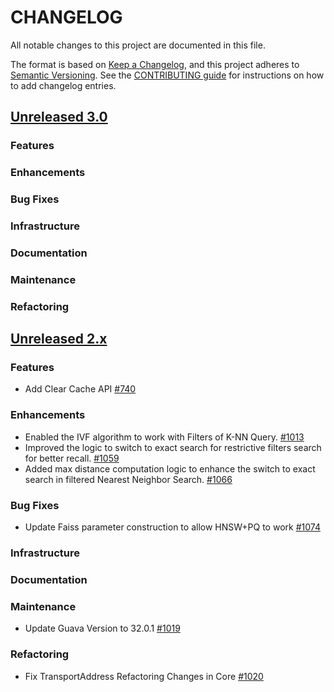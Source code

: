 # CHANGELOG
All notable changes to this project are documented in this file.

The format is based on [Keep a Changelog](https://keepachangelog.com/en/1.0.0/), and this project adheres to [Semantic Versioning](https://semver.org/spec/v2.0.0.html). See the [CONTRIBUTING guide](./CONTRIBUTING.md#Changelog) for instructions on how to add changelog entries.

## [Unreleased 3.0](https://github.com/opensearch-project/k-NN/compare/2.x...HEAD)
### Features
### Enhancements
### Bug Fixes
### Infrastructure
### Documentation
### Maintenance
### Refactoring

## [Unreleased 2.x](https://github.com/opensearch-project/k-NN/compare/2.9...2.x)
### Features
* Add Clear Cache API [#740](https://github.com/opensearch-project/k-NN/pull/740)
### Enhancements
* Enabled the IVF algorithm to work with Filters of K-NN Query. [#1013](https://github.com/opensearch-project/k-NN/pull/1013)
* Improved the logic to switch to exact search for restrictive filters search for better recall. [#1059](https://github.com/opensearch-project/k-NN/pull/1059)
* Added max distance computation logic to enhance the switch to exact search in filtered Nearest Neighbor Search. [#1066](https://github.com/opensearch-project/k-NN/pull/1066)
### Bug Fixes
* Update Faiss parameter construction to allow HNSW+PQ to work [#1074](https://github.com/opensearch-project/k-NN/pull/1074) 
### Infrastructure
### Documentation
### Maintenance
* Update Guava Version to 32.0.1 [#1019](https://github.com/opensearch-project/k-NN/pull/1019)
### Refactoring
* Fix TransportAddress Refactoring Changes in Core [#1020](https://github.com/opensearch-project/k-NN/pull/1020)
